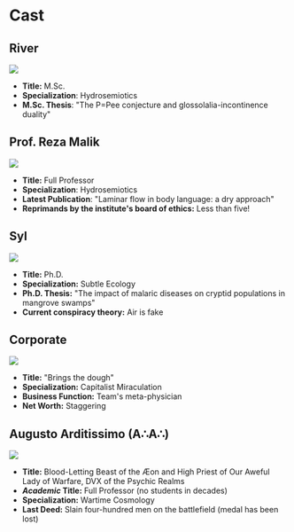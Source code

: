 # Cast

## River

![]({{assets}}cast/badge_river.webp)

- **Title:** M.Sc.
- **Specialization**: Hydrosemiotics
- **M.Sc. Thesis**: "The P=Pee conjecture and glossolalia-incontinence duality"

## Prof. Reza Malik

![]({{assets}}cast/badge_profmalik.webp)

- **Title:** Full Professor
- **Specialization**: Hydrosemiotics
- **Latest Publication**: "Laminar flow in body language: a dry approach"
- **Reprimands by the institute's board of ethics:** Less than five!

## Syl

![]({{assets}}cast/badge_syl.webp)

- **Title:** Ph.D.
- **Specialization:** Subtle Ecology
- **Ph.D. Thesis:** "The impact of malaric diseases on cryptid populations in mangrove swamps"
- **Current conspiracy theory:** Air is fake

## Corporate

![]({{assets}}cast/badge_corporate.webp)

- **Title:** "Brings the dough"
- **Specialization:** Capitalist Miraculation
- **Business Function:** Team's meta-physician
- **Net Worth:** Staggering

## Augusto Arditissimo (A∴A∴)

![]({{assets}}cast/badge_augusto.webp)

- **Title:** Blood-Letting Beast of the Æon and High Priest of Our Aweful Lady of Warfare, DVX of the Psychic Realms
- **_Academic_ Title:** Full Professor (no students in decades)
- **Specialization:** Wartime Cosmology
- **Last Deed:** Slain four-hundred men on the battlefield (medal has been lost)
